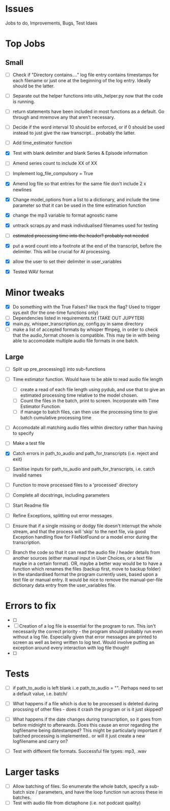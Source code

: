 # Issues
Jobs to do, Improvements, Bugs, Test Idaes


# Top Jobs

## Small
- [ ]  Check if "Directory contains...." log file entry contains timestamps for each filename or just one at the beginning of the log entry. Ideally should be the latter.
- [ ]  Separate out the helper functions into utils_helper.py now that the code is running.
- [ ]  return statements have been included in most functions as a default. Go through and mremove any that aren't necessary.
- [ ]  Decide if the word interval 10 should be enforced, or if 0 should be used instead to just give the raw transcript... probably the latter.
- [ ]  Add time_estimator function
- [x]  Test with blank delimiter and blank Series & Episode information
- [ ]  Amend series count to include XX of XX  
- [ ]  Implement log_file_compulsory = True
- [x]  Amend log file so that entries for the same file don't include 2 x newlines
- [x] Change model_options from a list to a dictionary, and include the time parameter so that it can be used in the time estimation function
- [x]  change the mp3 variable to format agnostic name
- [x]  untrack scraps.py and mask individualised filenames used for testing
- [ ]  ~~estimated processing time into the header? probably not needed~~
- [x]  put a word count into a footnote at the end of the transcript, before the delimiter. This will be crucial for AI processing.
- [x]  allow the user to set their delimiter in user_variables
- [x]  Tested WAV format


# Minor tweaks
- [x]  Do something with the True Falses? like track the flag? Used to trigger sys.exit (for the one-time functions only)
- [ ]  Dependencies listed in requirements.txt (TAKE OUT JUPYTER)
- [x]  main.py, whisper_transcription.py, config.py in same directory
- [ ]  make a list of accepted formats by whisper ffmpeg, in order to check that the audio_format chosen is compatible. This may tie in with being able to accomodate multiple audio file formats in one batch.

## Large
- [ ] Split up pre_processing() into sub-functions
- [ ] Time estimator function. Would have to be able to read audio file length
  - [ ]  create a read of each file length using pydub, and use that to give an estimated processing time relative to the model chosen.
  - [ ]  Count the files in the batch, print to screen. Incorporate with Time Estimator Function.
  - [ ]  if manage to batch files, can then use the processing time to give batch cumulative processing time
- [ ] Accomodate all matching audio files within directory rather than having to specify
- [ ] Make a test file
- [x] Catch errors in path_to_audio and path_for_transcripts (i.e. reject and exit)
- [ ] Sanitise inputs for path_to_audio and path_for_transcripts, i.e. catch invalid names
- [ ] Function to move processed files to a 'processed' directory
- [ ] Complete all docstrings, including parameters
- [ ] Start Readme file
- [ ] Refine Exceptions, splitting out error messages
- [ ] Ensure that if a single missing or dodgy file doesn't interrupt the whole stream, and that the process will 'skip' to the next file, via good Exception handling flow for FileNotFound or a model error during the transcription.

- [ ] Branch the code so that it can read the audio file / header details from another sources (either manual input in User Choices, or a text file maybe in a certain format). OR, maybe a better way would be to have a function which renames the files (backup first, move to backup folder) in the standardised format the program currently uses, based upon a text file or manual entry. It would be nice to remove the manual-per-file dictionary data entry from the user_variables file.


# Errors to fix
- [ ]
- [ ] Creation of a log file is essential for the program to run. This isn't necessarily the correct priority - the program should probably run even without a log file. Especially given that error messages are printed to screen as well as being written to log text. Would involve putting an exception around every interaction with log file though!
- [ ] 


# Tests
- [ ]  if path_to_audio is left blank i..e path_to_audio = "". Perhaps need to set a default value, i.e. batch/
- [ ]  What happens if a file which is due to be processed is deleted during procssing of other files - does it crash the program or is it just skipped?
- [ ]  What happens if the date changes during transcription, so it goes from before midnight to afterwards. Does this cause an error regarding the logfilename being datestamped? This might be particularly important if batched processing is implemented.. or will it just create a new logfilename and carry on?
- [ ]  Test with different file formats. Successful file types: mp3, .wav


# Larger tasks
- [ ]  Allow batching of files. So enumerate the whole batch, specify a sub-batch size  / parameters, and have the loop function run across these in batches.
- [ ]  Test with audio file from dictaphone (i.e. not podcast quality)